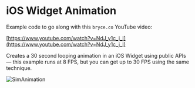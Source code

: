 # iOS Widget Animation

Example code to go along with this `bryce.co` YouTube video:

[https://www.youtube.com/watch?v=NdJ_y1c_j_I](https://www.youtube.com/watch?v=NdJ_y1c_j_I)

Creates a 30 second looping animation in an iOS Widget using public APIs — this example runs at 8 FPS, but you can get up to 30 FPS using the same technique.

![SimAnimation](https://github.com/user-attachments/assets/60d8c26b-6dca-4b27-a675-2a614cd36204)
